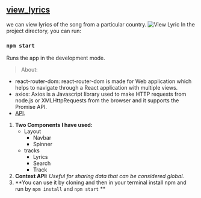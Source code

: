 ## [view_lyrics](http://view-lyrics.netlify.app)
we can view lyrics of the song from a particular country.
![View Lyric](https://user-images.githubusercontent.com/50996696/98333928-ca9c8200-2027-11eb-8a5b-a1f9aa955d93.png)
In the project directory, you can run:

### `npm start`
Runs the app in the development mode.

> About:

- react-router-dom: react-router-dom is made for Web application which helps to navigate through a React application with multiple views.
- axios: Axios is a Javascript library used to make HTTP requests from node.js or XMLHttpRequests from the browser and it supports the Promise API.
- [API](https://developer.musixmatch.com/).


1. **Two Components I have used:**
   - Layout
     - Navbar
     - Spinner
   - tracks
     - Lyrics
     - Search
     - Track
2. **Context API:** _Useful for sharing data that can be considered global._
3. **You can use it by cloning and then in your terminal install npm and run by ```npm install``` and ```npm start``` **

